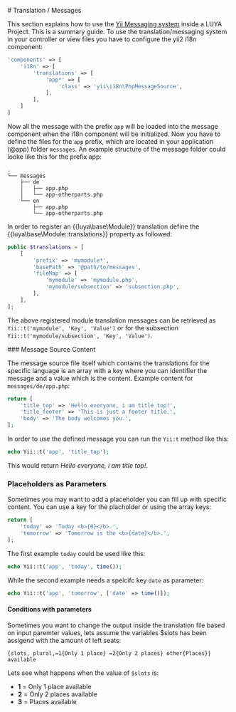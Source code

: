 # Translation / Messages

This section explains how to use the [Yii Messaging system](http://www.yiiframework.com/doc-2.0/guide-tutorial-i18n.html#message-translation) inside a LUYA Project. This is a summary guide. To use the translation/messaging system in your controller or view files you have to configure the yii2 i18n component:

```php
'components' => [
    'i18n' => [
        'translations' => [
            'app*' => [
                'class' => 'yii\i18n\PhpMessageSource',
            ],
        ],
    ]
]
```

Now all the message with the prefix `app` will be loaded into the message component when the i18n component will be initialized. Now you have to define the files for the `app` prefix, which are located in your application (@app) folder `messages`. An example structure of the message folder could looke like this for the prefix app:

```
.
└── messages
    ├── de
    │   ├── app.php
    │   └── app-otherparts.php
    └── en
        ├── app.php
        └── app-otherparts.php
```

In order to register an {{luya\base\Module}} translation define the {{luya\base\Module::translations}} property as followed:

```php
public $translations = [
    [
        'prefix' => 'mymodule*',
        'basePath' => '@path/to/messages',
        'fileMap' => [
            'mymodule' => 'mymodule.php',
            'mymodule/subsection' => 'subsection.php',
        ],
    ],
];
```

The above registered module translation messages can be retrieved as `Yii::t('mymodule', 'Key', 'Value')` or for the subsection `Yii::t('mymodule/subsection', 'Key', 'Value')`.

### Message Source Content

The message source file itself which contains the translations for the specific language is an array with a key where you can identifier the message and a value which is the content. Example content for `messages/de/app.php`:

```php
return [
    'title_top' => 'Hello everyone, i am title top!',
    'title_footer' => 'This is just a footer title.',
    'body' => 'The body welcomes you.',
];
```

In order to use the defined message you can run the `Yii:t` method like this:

```php
echo Yii::t('app', 'title_top');
```

This would return *Hello everyone, i am title top!*.

### Placeholders as Parameters

Sometimes you may want to add a placeholder you can fill up with specific content. You can use a key for the placholder or using the array keys:

```php
return [
    'today' => 'Today <b>{0}</b>.',
    'tomorrow' => 'Tomorrow is the <b>{date}</b>.',
];
```

The first example `today` could be used like this:

```php
echo Yii::t('app', 'today', time());
```

While the second example needs a speicifc key `date` as parameter:

```php
echo Yii::t('app', 'tomorrow', ['date' => time()]);
```

#### Conditions with parameters

Sometimes you want to change the output inside the translation file based on input paremter values, lets assume the variables $slots has been assigend with the amount of left seats:

```
{slots, plural,=1{Only 1 place} =2{Only 2 places} other{Places}} available
```

Lets see what happens when the value of `$slots` is:

+ **1** = Only 1 place available
+ **2** = Only 2 places available
+ **3** = Places available
